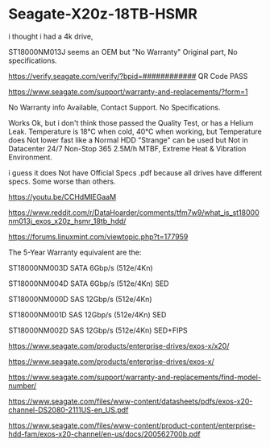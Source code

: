 # Seagate-X20z-18TB-HSMR

i thought i had a 4k drive,

ST18000NM013J
seems an OEM but "No Warranty" Original part, No specifications.

https://verify.seagate.com/verify/?bpid=############
QR Code PASS

https://www.seagate.com/support/warranty-and-replacements/?form=1

No Warranty info Available, Contact Support.
No Specifications.

Works Ok, but i don't think those passed the Quality Test,
or has a Helium Leak.
Temperature is 18°C when cold,
40°C when working, 
but Temperature does Not lower fast like a Normal HDD "Strange"
can be used but Not in Datacenter 24/7 Non-Stop 365 2.5M/h MTBF, Extreme Heat & Vibration Environment.

i guess it does Not have Official Specs .pdf
because all drives have different specs. Some worse than others.

https://youtu.be/CCHdMIEGaaM

https://www.reddit.com/r/DataHoarder/comments/tfm7w9/what_is_st18000nm013j_exos_x20z_hsmr_18tb_hdd/

https://forums.linuxmint.com/viewtopic.php?t=177959

The 5-Year Warranty equivalent are the:

ST18000NM003D SATA 6Gbp/s  (512e/4Kn)

ST18000NM004D SATA 6Gbp/s  (512e/4Kn) SED

ST18000NM000D SAS 12Gbp/s  (512e/4Kn)

ST18000NM001D SAS 12Gbp/s  (512e/4Kn) SED

ST18000NM002D SAS 12Gbp/s  (512e/4Kn) SED+FIPS

https://www.seagate.com/products/enterprise-drives/exos-x/x20/

https://www.seagate.com/products/enterprise-drives/exos-x/

https://www.seagate.com/support/warranty-and-replacements/find-model-number/

https://www.seagate.com/files/www-content/datasheets/pdfs/exos-x20-channel-DS2080-2111US-en_US.pdf

https://www.seagate.com/files/www-content/product-content/enterprise-hdd-fam/exos-x20-channel/en-us/docs/200562700b.pdf
